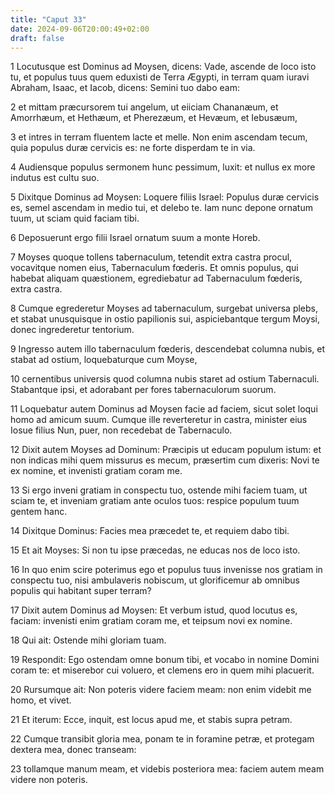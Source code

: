 ```yaml
---
title: "Caput 33"
date: 2024-09-06T20:00:49+02:00
draft: false
---
```



1 Locutusque est Dominus ad Moysen, dicens: Vade, ascende de loco isto tu, et populus tuus quem eduxisti de Terra Ægypti, in terram quam iuravi Abraham, Isaac, et Iacob, dicens: Semini tuo dabo eam:

2 et mittam præcursorem tui angelum, ut eiiciam Chananæum, et Amorrhæum, et Hethæum, et Pherezæum, et Hevæum, et Iebusæum,

3 et intres in terram fluentem lacte et melle. Non enim ascendam tecum, quia populus duræ cervicis es: ne forte disperdam te in via.

4 Audiensque populus sermonem hunc pessimum, luxit: et nullus ex more indutus est cultu suo.

5 Dixitque Dominus ad Moysen: Loquere filiis Israel: Populus duræ cervicis es, semel ascendam in medio tui, et delebo te. Iam nunc depone ornatum tuum, ut sciam quid faciam tibi.

6 Deposuerunt ergo filii Israel ornatum suum a monte Horeb.

7 Moyses quoque tollens tabernaculum, tetendit extra castra procul, vocavitque nomen eius, Tabernaculum fœderis. Et omnis populus, qui habebat aliquam quæstionem, egrediebatur ad Tabernaculum fœderis, extra castra.

8 Cumque egrederetur Moyses ad tabernaculum, surgebat universa plebs, et stabat unusquisque in ostio papilionis sui, aspiciebantque tergum Moysi, donec ingrederetur tentorium.

9 Ingresso autem illo tabernaculum fœderis, descendebat columna nubis, et stabat ad ostium, loquebaturque cum Moyse,

10 cernentibus universis quod columna nubis staret ad ostium Tabernaculi. Stabantque ipsi, et adorabant per fores tabernaculorum suorum.

11 Loquebatur autem Dominus ad Moysen facie ad faciem, sicut solet loqui homo ad amicum suum. Cumque ille reverteretur in castra, minister eius Iosue filius Nun, puer, non recedebat de Tabernaculo.

12 Dixit autem Moyses ad Dominum: Præcipis ut educam populum istum: et non indicas mihi quem missurus es mecum, præsertim cum dixeris: Novi te ex nomine, et invenisti gratiam coram me.

13 Si ergo inveni gratiam in conspectu tuo, ostende mihi faciem tuam, ut sciam te, et inveniam gratiam ante oculos tuos: respice populum tuum gentem hanc.

14 Dixitque Dominus: Facies mea præcedet te, et requiem dabo tibi.

15 Et ait Moyses: Si non tu ipse præcedas, ne educas nos de loco isto.

16 In quo enim scire poterimus ego et populus tuus invenisse nos gratiam in conspectu tuo, nisi ambulaveris nobiscum, ut glorificemur ab omnibus populis qui habitant super terram?

17 Dixit autem Dominus ad Moysen: Et verbum istud, quod locutus es, faciam: invenisti enim gratiam coram me, et teipsum novi ex nomine.

18 Qui ait: Ostende mihi gloriam tuam.

19 Respondit: Ego ostendam omne bonum tibi, et vocabo in nomine Domini coram te: et miserebor cui voluero, et clemens ero in quem mihi placuerit.

20 Rursumque ait: Non poteris videre faciem meam: non enim videbit me homo, et vivet.

21 Et iterum: Ecce, inquit, est locus apud me, et stabis supra petram.

22 Cumque transibit gloria mea, ponam te in foramine petræ, et protegam dextera mea, donec transeam:

23 tollamque manum meam, et videbis posteriora mea: faciem autem meam videre non poteris.

